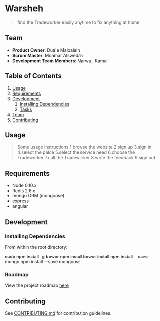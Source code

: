 # Warsheh 

>find the Tradeworker easily anytime to fix anything at home 

## Team

  - __Product Owner__: Dua'a Maloalain
  - __Scrum Master__: Moamar Alswedan
  - __Development Team Members__: Marwa , Kamal

## Table of Contents

1. [Usage](#Usage)
1. [Requirements](#requirements)
1. [Development](#development)
    1. [Installing Dependencies](#installing-dependencies)
    1. [Tasks](#tasks)
1. [Team](#team)
1. [Contributing](#contributing)

## Usage

> Some usage instructions
  1.browse the website 
  2.sign up 
  3.sign in 
  4.select the palce 
  5.select the service need 
  6.choose the Tradeworker 
  7.call the Tradeworker
  8.write the feedback 
  9.sign out 



## Requirements

- Node 0.10.x
- Redis 2.6.x
- mongo ORM (mongoose)
- express 
- angular 

## Development

### Installing Dependencies

From within the root directory:

sudo npm install -g bower
npm install
bower install
npm install --save mongo 
npm install --save mongoose 


### Roadmap

View the project roadmap [here](LINK_TO_PROJECT_ISSUES)


## Contributing

See [CONTRIBUTING.md](CONTRIBUTING.md) for contribution guidelines.

